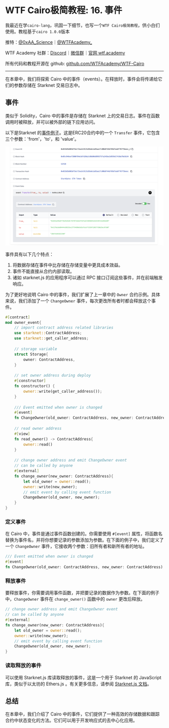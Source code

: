 # WTF Cairo极简教程: 16. 事件

我最近在学`cairo-lang`，巩固一下细节，也写一个`WTF Cairo极简教程`，供小白们使用。教程基于`cairo 1.0.0`版本

推特：[@0xAA_Science](https://twitter.com/0xAA_Science)｜[@WTFAcademy_](https://twitter.com/WTFAcademy_)

WTF Academy 社群：[Discord](https://discord.gg/5akcruXrsk)｜[微信群](https://docs.google.com/forms/d/e/1FAIpQLSe4KGT8Sh6sJ7hedQRuIYirOoZK_85miz3dw7vA1-YjodgJ-A/viewform?usp=sf_link)｜[官网 wtf.academy](https://wtf.academy)

所有代码和教程开源在 github: [github.com/WTFAcademy/WTF-Cairo](https://github.com/WTFAcademy/WTF-Cairo)

---

在本章中，我们将探索 Cairo 中的事件（events）。在释放时，事件会将传递给它们的参数存储在 Starknet 交易日志中。

## 事件

类似于 Solidity，Cairo 中的事件是存储在 Starknet 上的交易日志。事件在函数调用时被释放，并可以被外部的链下应用访问。

以下是Starknet 的[事件例子](https://starkscan.co/event/0x033d5b803df5dcf2ea3c9131d5bde1a95aa17c00b8f44b769d7addf767f5beec_2)。这是ERC20合约中的一个 `Transfer` 事件，它包含三个参数：'from'，'to'，和 'value'。

![](./img/16-1.png)

事件具有以下几个特点：

1. 将数据存储在事件中比存储在存储变量中更具成本效益。
2. 事件不能直接从合约内部读取。
3. 诸如 starknet.js 的应用程序可以通过 RPC 接口订阅这些事件，并在前端触发响应。

为了更好地说明 Cairo 中的事件，我们扩展了上一章中的 `Owner` 合约示例。具体来说，我们添加了一个 `ChangeOwner` 事件，每次更改所有者时都会释放这个事件。

```rust
#[contract]
mod owner_event{
    // import contract address related libraries
    use starknet::ContractAddress;
    use starknet::get_caller_address;

    // storage variable
    struct Storage{
        owner: ContractAddress,
    }

    // set owner address during deploy
    #[constructor]
    fn constructor() {
        owner::write(get_caller_address());
    }

    /// Event emitted when owner is changed
    #[event]
    fn ChangeOwner(old_owner: ContractAddress, new_owner: ContractAddress) {}

    // read owner address
    #[view]
    fn read_owner() -> ContractAddress{
        owner::read()
    }

    // change owner address and emit ChangeOwner event
    // can be called by anyone
    #[external]
    fn change_owner(new_owner: ContractAddress){
        let old_owner = owner::read();
        owner::write(new_owner);
        // emit event by calling event function
        ChangeOwner(old_owner, new_owner);
    }
}
```

### 定义事件

在 Cairo 中，事件是通过事件函数创建的。你需要使用 `#[event]` 属性，将函数名替换为事件名，并将你想要记录的参数添加为参数。在下面的例子中，我们定义了一个 `ChangeOwner` 事件，它接收两个参数：旧所有者和新所有者的地址。

```rust
/// Event emitted when owner is changed
#[event]
fn ChangeOwner(old_owner: ContractAddress, new_owner: ContractAddress) {}
```

### 释放事件

要释放事件，你需要调用事件函数，并把要记录的数据作为参数。在下面的例子中，`ChangeOwner` 事件在 `change_owner()` 函数中的 `owner` 更改后释放。

```rust
// change owner address and emit ChangeOwner event
// can be called by anyone
#[external]
fn change_owner(new_owner: ContractAddress){
    let old_owner = owner::read();
    owner::write(new_owner);
    // emit event by calling event function
    ChangeOwner(old_owner, new_owner);
}
```

### 读取释放的事件

可以使用 Starknet.js 库读取释放的事件，这是一个用于 Starknet 的 JavaScript 库，类似于以太坊的 Ethers.js 。有关更多信息，请参阅 [Starknet.js 文档](https://www.starknetjs.com/docs/next/guides/events)。

## 总结

在本章中，我们介绍了 Cairo 中的事件，它们提供了一种高效的存储数据和跟踪合约中状态变化的方法。它们可以用于开发响应式的去中心化应用。